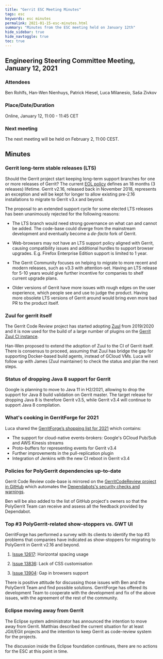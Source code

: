 ```yaml
---
title: "Gerrit ESC Meeting Minutes"
tags: esc
keywords: esc minutes
permalink: 2021-01-15-esc-minutes.html
summary: "Minutes from the ESC meeting held on January 12th"
hide_sidebar: true
hide_navtoggle: true
toc: true
---
```


## Engineering Steering Committee Meeting, January 12, 2021

### Attendees

Ben Rohlfs, Han-Wen Nienhuys, Patrick Hiesel, Luca Milanesio, Saša Zivkov

### Place/Date/Duration

Online, January 12, 11:00 - 11:45 CET

### Next meeting

The next meeting will be held on February 2, 11:00 CEST.

## Minutes

### Gerrit long-term stable releases (LTS)

Should the Gerrit project start keeping long-term support branches for one or
more releases of Gerrit? The current [EOL policy](https://www.gerritcodereview.com/support.html#supported-versions)
defines an 18 months (3 releases) lifetime. Gerrit v2.16, released back in
November 2018, represents an exception and will be kept for longer to allow
existing pre-2.16 installations to migrate to Gerrit v3.x and beyond.

The proposal to an extended support cycle for some elected LTS releases has been
unanimously rejected for the following reasons:

- The LTS branch would need strong governance on what can and cannot be added. The code-base
  could diverge from the mainstream development and eventually become a _de-facto_ fork of Gerrit.

- Web-browsers may not have an LTS support policy aligned with Gerrit, causing compatibility
  issues and additional hurdles to support browser upgrades. E.g. Firefox Enterprise Edition support
  is limited to 1 year.

- The Gerrit Community focuses on helping to migrate to more recent and modern releases, such as v3.3
  with attention-set. Having an LTS release for 5-10 years would give further incentive
  for companies to shelf current upgrade plans.

 - Older versions of Gerrit have more issues with rough edges on the user experience, which people see
   and use to judge the product. Having more obsolete LTS versions of
   Gerrit around would bring even more bad PR to the product itself.

### Zuul for gerrit itself

The Gerrit Code Review project has started adopting [Zuul](https://zuul-ci.org/) from 2019/2020 and
it is now used for the build of a large number of plugins on the [Gerrit Zuul CI instance](https://ci.gerritforge.com).

Han-Wen proposed to extend the adoption of Zuul to the CI of Gerrit itself.
There is consensus to proceed, assuming that Zuul has bridge the gap for supporting Docker-based
build agents, instead of GCloud VMs. Luca will follow up with James (Zuul maintainer) to check
the status and plan the next steps.

### Status of dropping Java 8 support for Gerrit

Google is planning to move to Java 11 in H2/2021, allowing to drop the support for Java 8 build
validation on Gerrit master. The target release for dropping Java 8 is therefore Gerrit v3.5, while
Gerrit v3.4 will continue to support Java 8 compilation.

### What's cooking in GerritForge for 2021

Luca shared the [GerritForge’s shopping list for 2021](https://gitenterprise.me/2021/01/04/2021-whats-cooking-in-gerritforge/)
which contains:

- The support for cloud-native events-brokers: Google's GCloud Pub/Sub and AWS Kinesis streams
- Proto-buffers for representing events for Gerrit v3.4
- Further improvements in the pull-replication plugin
- Integration of Jenkins with the new CI reboot in Gerrit v3.4

### Policies for PolyGerrit dependencies up-to-date

Gerrit Code Review code-base is mirrored on the [GerritCodeReview project in GitHub](https://github.com/gerritcodereview)
which automates the [Dependabots's security checks and warnings](https://dependabot.com/).

Ben will be also added to the list of GitHub project's owners so that the PolyGerrit Team can
receive and assess all the feedback provided by Dependabot.

### Top #3 PolyGerrit-related show-stoppers vs. GWT UI

GerritForge has performed a survey with its clients to identify the top #3 problems
that companies have indicated as show-stoppers for migrating to PolyGerrit in Gerrit v2.16
and beyond.

1. [Issue 12617](https://bugs.chromium.org/p/gerrit/issues/detail?id=12617): Horizontal spacing usage

2. [Issue 13836](https://bugs.chromium.org/p/gerrit/issues/detail?id=13836): Lack of CSS customisation

3. [Issue 13904](https://bugs.chromium.org/p/gerrit/issues/detail?id=13904): Gap in browsers support

There is positive attitude for discussing those issues with Ben and the PolyGerrit Team and
find possible solutions. GerritForge has offered its development Team to cooperate with the
development and fix of the above issues, with the agreement of the rest of the community.

### Eclipse moving away from Gerrit

The Eclipse system administrator has announced the intention to move away from Gerrit.
Matthias described the current situation for at least JGit/EGit projects and the intention
to keep Gerrit as code-review system for the projects.

The discussion inside the Eclipse foundation continues, there are no actions for the ESC
at this point in time.
